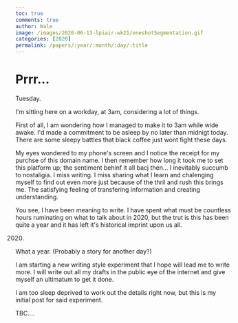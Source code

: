 ```yaml
---
toc: true
comments: true
author: Wale
image: /images/2020-06-13-lpiair-wk21/oneshotSegmentation.gif
categories: [2020]
permalink: /papers/:year/:month/:day/:title
---
```


# Prrr...

Tuesday.

I'm sitting here on a workday, at 3am, considering a lot of things.

First of all, I am wondering how I managed to make it to 3am while wide awake. I'd made a commitment to be asleep by no later than midnigt today. There are some sleepy battles that black coffee just wont fight these days.

My eyes wondered to my phone's screen and I notice the receipt for my purchse of this domain name. I then remember how long it took me to set this platform up; the sentiment behinf it all bacj then... I inevitably succumb to nostaligia. I miss writing. I miss sharing what I learn and chalenging myself to find out even more just because of the thril and rush this brings me. The satisfying feeling of transfering information and creating understanding.

You see, I have been meaning to write. I have spent what must be countless hours ruminating on what to talk about in 2020, but the trut is this has been quite a year and it has left it's historical imprint upon us all.

2020.

What a year. (Probably a story for another day?)

I am starting a new writing style experiment that I hope will lead me to write more.
I will write out all my drafts in the public eye of the internet and give myself an ultimatum to get it done.

I am too sleep deprived to work out the details right now, but this is my initial post for said experiment.

TBC....

